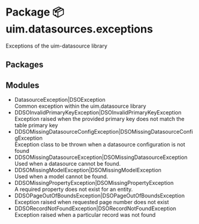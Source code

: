 # Package 📦 uim.datasources.exceptions

Exceptions of the uim-datasource library

## Packages

## Modules

- DatasourceException|DSOException  
  Common exception within the uim.datasource library
- DDSOInvalidPrimaryKeyException|DSOInvalidPrimaryKeyException  
  Exception raised when the provided primary key does not match the table primary key
- DDSOMissingDatasourceConfigException|DSOMissingDatasourceConfigException  
  Exception class to be thrown when a datasource configuration is not found
- DDSOMissingDatasourceException|DSOMissingDatasourceException  
  Used when a datasource cannot be found.
- DDSOMissingModelException|DSOMissingModelException  
  Used when a model cannot be found.
- DDSOMissingPropertyException|DSOMissingPropertyException  
  A required property does not exist for an entity.
- DDSOPageOutOfBoundsException|DSOPageOutOfBoundsException  
  Exception raised when requested page number does not exist
- DDSORecordNotFoundException|DSORecordNotFoundException  
  Exception raised when a particular record was not found
